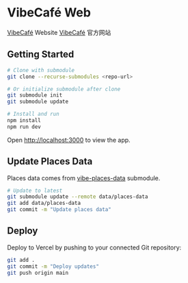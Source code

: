 # VibeCafé Web

[VibeCafé](https://vibecafe.ai) Website
[VibeCafé](https://vibecafe.ai) 官方网站

## Getting Started

```bash
# Clone with submodule
git clone --recurse-submodules <repo-url>

# Or initialize submodule after clone
git submodule init
git submodule update

# Install and run
npm install
npm run dev
```

Open [http://localhost:3000](http://localhost:3000) to view the app.

## Update Places Data

Places data comes from [vibe-places-data](https://github.com/vibe-cafe/vibe-places-data) submodule.

```bash
# Update to latest
git submodule update --remote data/places-data
git add data/places-data
git commit -m "Update places data"
```

## Deploy

Deploy to Vercel by pushing to your connected Git repository:

```bash
git add .
git commit -m "Deploy updates"
git push origin main
```
